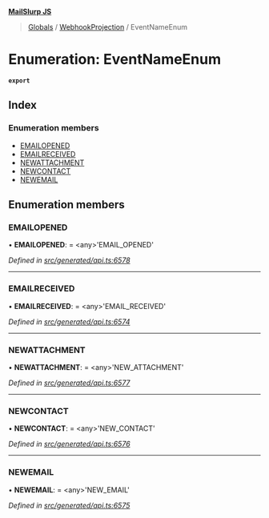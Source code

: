 **[MailSlurp JS](../README.md)**

> [Globals](../README.md) / [WebhookProjection](../modules/webhookprojection.md) / EventNameEnum

# Enumeration: EventNameEnum

**`export`** 

## Index

### Enumeration members

* [EMAILOPENED](webhookprojection.eventnameenum.md#emailopened)
* [EMAILRECEIVED](webhookprojection.eventnameenum.md#emailreceived)
* [NEWATTACHMENT](webhookprojection.eventnameenum.md#newattachment)
* [NEWCONTACT](webhookprojection.eventnameenum.md#newcontact)
* [NEWEMAIL](webhookprojection.eventnameenum.md#newemail)

## Enumeration members

### EMAILOPENED

•  **EMAILOPENED**:  = \<any>'EMAIL\_OPENED'

*Defined in [src/generated/api.ts:6578](https://github.com/mailslurp/mailslurp-client/blob/cce5bf2/src/generated/api.ts#L6578)*

___

### EMAILRECEIVED

•  **EMAILRECEIVED**:  = \<any>'EMAIL\_RECEIVED'

*Defined in [src/generated/api.ts:6574](https://github.com/mailslurp/mailslurp-client/blob/cce5bf2/src/generated/api.ts#L6574)*

___

### NEWATTACHMENT

•  **NEWATTACHMENT**:  = \<any>'NEW\_ATTACHMENT'

*Defined in [src/generated/api.ts:6577](https://github.com/mailslurp/mailslurp-client/blob/cce5bf2/src/generated/api.ts#L6577)*

___

### NEWCONTACT

•  **NEWCONTACT**:  = \<any>'NEW\_CONTACT'

*Defined in [src/generated/api.ts:6576](https://github.com/mailslurp/mailslurp-client/blob/cce5bf2/src/generated/api.ts#L6576)*

___

### NEWEMAIL

•  **NEWEMAIL**:  = \<any>'NEW\_EMAIL'

*Defined in [src/generated/api.ts:6575](https://github.com/mailslurp/mailslurp-client/blob/cce5bf2/src/generated/api.ts#L6575)*
